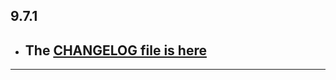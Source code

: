 ## 9.7.1

- ## The [CHANGELOG file is here](https://flutter-sound.canardoux.xyz/changelog.html)

-----------------------------------------------------------------------------------------------------------------------------------
